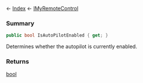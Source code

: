 ← [Index](Api-Index) ← [IMyRemoteControl](Sandbox.ModAPI.Ingame.IMyRemoteControl)

### Summary

```csharp
public bool IsAutoPilotEnabled { get; }
```

Determines whether the autopilot is currently enabled.

### Returns

[bool](System.Boolean)

